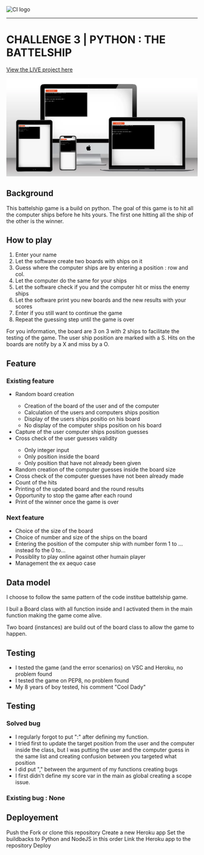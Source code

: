 ![CI logo](https://codeinstitute.s3.amazonaws.com/fullstack/ci_logo_small.png)

<hr>
<h1>CHALLENGE 3 | PYTHON : THE BATTELSHIP</h1>

<a style="text-decoration:underline;" target="_blank" href="https://code-insti-portfolio3-py-3d5d6c3645a4.herokuapp.com/">View the LIVE project here</a>

<img src="assets/images/mokeup.webp">

<h2>Background</h2>
This battelship game is a build on python. 
The goal of this game is to hit all the computer ships before he hits yours.
The first one hitting all the ship of the other is the winner.

<h2>How to play</h2>
<ol>
    <li>Enter your name</li>
    <li>Let the software create two boards with ships on it</li>
    <li>Guess where the computer ships are by entering a position : row and col.</li>
    <li>Let the computer do the same for your ships</li>
    <li>Let the software check if you and the computer hit or miss the enemy ships</li>
    <li>Let the software print you new boards and the new results with your scores</li>
    <li>Enter if you still want to continue the game</li>
    <li>Repeat the guessing step until the game is over</li>
</ol>

For you information, the board are 3 on 3 with 2 ships to facilitate the testing of the game. The user ship position are marked with a S. Hits on the boards are notify by a X and miss by a O.

<h2>Feature</h2>

<h3>Existing feature</h3>
<ul>
    <li>Random board creation </li>
        <ul>
            <li>Creation of the board of the user and of the computer</li>
            <li>Calculation of the users and computers ships position</li>
            <li>Display of the users ships positio on his board</li>
            <li>No display of the computer ships position on his board</li>
        </ul>
    <li>Capture of the user computer ships position guesses</li>
    <li>Cross check of the user guesses validity </li>
        <ul>
            <li>Only integer input</li>
            <li>Only position inside the board</li>
            <li>Only position that have not already been given</li>
        </ul>
    <li>Random creation of the computer guesses inside the board size</li>
    <li>Cross check of the computer guesses have not been already made</li>
    <li>Count of the hits</li>
    <li>Printing of the updated board and the round results</li>
    <li>Opportunity to stop the game after each round</li>
    <li>Print of the winner once the game is over</li>
</ul>

<h3>Next feature</h3>
<ul>
    <li>Choice of the size of the board</li>
    <li>Choice of number and size of the ships on the board</li>
    <li>Entering the position of the computer ship with number form 1 to ... instead fo the 0 to...</li>
    <li>Possiblity to play online against other humain player</li>
    <li>Management the ex aequo case</li>
</ul>

<h2>Data model</h2>

I choose to follow the same pattern of the code institue battelship game.

I buil a Board class with all function inside and I activated them in the main function making the game come alive.

Two board (instances) are build out of the board class to allow the game to happen.

<h2>Testing</h2>

<ul>
    <li>I tested the game (and the error scenarios) on VSC and Heroku, no problem found</li>
    <li>I tested the game on PEP8, no problem found</li>
    <li>My 8 years of boy tested, his comment "Cool Dady"</li>
</ul>

<h2>Testing</h2>

<h3>Solved bug</h3>

<ul>
    <li>I regularly forgot to put ":" after defining my function.</li>
    <li>I tried first to update the target position from the user and the computer inside the class, but I was putting the user and the computer guess in the same list and creating confusion between you targeted what position</li>
    <li>I did put "," between the argument of my functions creating bugs </li>
    <li>I first didn't define my score var in the main as global creating a scope issue.</li>
</ul>

<h3>Existing bug : None</h3>

<h2>Deployement</h2>

Push the
Fork or clone this repository
Create a new Heroku app
Set the buildbacks to Python and NodeJS in this order
Link the Heroku app to the repository
Deploy
